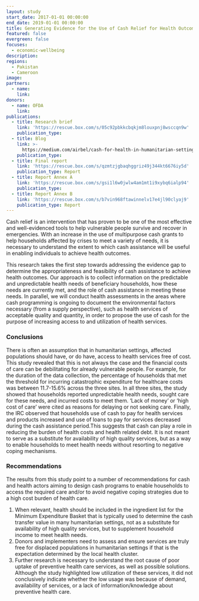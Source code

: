 ```yaml
---
layout: study
start_date: 2017-01-01 00:00:00
end_date: 2019-01-01 00:00:00
title: Generating Evidence for the Use of Cash Relief for Health Outcomes
featured: false
evergreen: false
focuses:
  - economic-wellbeing
description:
regions:
  - Pakistan
  - Cameroon
image:
partners:
  - name:
    link:
donors:
  - name: OFDA
    link:
publications:
  - title: Research brief
    link: 'https://rescue.box.com/s/05c92pbkkcbqkjm8louxpnj8wsccqn9w'
    publication_type:
  - title: Blog
    link: >-
      https://medium.com/airbel/cash-for-health-in-humanitarian-settings-1e9d36090226
    publication_type:
  - title: Final report
    link: 'https://rescue.box.com/s/qzmtzjgbaqhggriz49j344kt6676iy5d'
    publication_type: Report
  - title: Report Annex A
    link: 'https://rescue.box.com/s/gsi1l6w0jwlw4am1mt1i9xybq6ialp94'
    publication_type:
  - title: Report Annex B
    link: 'https://rescue.box.com/s/b7vin968ftawinnelv17e4jl90clyaj9'
    publication_type: Report
---
```


Cash relief is an intervention that has proven to be one of the most effective and well-evidenced tools to help vulnerable people survive and recover in emergencies. With an increase in the use of multipurpose cash grants to help households affected by crises to meet a variety of needs, it is necessary to understand the extent to which cash assistance will be useful in enabling individuals to achieve health outcomes.&nbsp;

This research takes the first step towards addressing the evidence gap to determine the appropriateness and feasibility of cash assistance to achieve health outcomes. Our approach is to collect information on the predictable and unpredictable health needs of beneficiary households, how these needs are currently met, and the role of cash assistance in meeting these needs. In parallel, we will conduct health assessments in the areas where cash programming is ongoing to document the environmental factors necessary (from a supply perspective), such as health services of acceptable quality and quantity, in order to propose the use of cash for the purpose of increasing access to and utilization of health services.

### Conclusions

There is often an assumption that in humanitarian settings, affected populations should have, or do have, access to health services free of cost. This study revealed that this is not always the case and the financial costs of care can be debilitating for already vulnerable people. For example, for the duration of the data collection, the percentage of households that met the threshold for incurring catastrophic expenditure for healthcare costs was between 11.7-15.6% across the three sites. In all three sites, the study showed that households reported unpredictable health needs, sought care for these needs, and incurred costs to meet them. ‘Lack of money’ or ‘high cost of care’ were cited as reasons for delaying or not seeking care. Finally, the IRC observed that households use of cash to pay for health services and products increased and use of loans to pay for services decreased during the cash assistance period.This suggests that cash can play a role in reducing the burden of health costs and health related debt. It is not meant to serve as a substitute for availability of high quality services, but as a way to enable households to meet health needs without resorting to negative coping mechanisms.

### Recommendations

The results from this study point to a number of recommendations for cash and health actors aiming to design cash programs to enable households to access the required care and/or to avoid negative coping strategies due to a high cost burden of health care.

1. When relevant, health should be included in the ingredient list for the Minimum Expenditure Basket that is typically used to determine the cash transfer value in many humanitarian settings, not as a substitute for availability of high quality services, but to supplement household income to meet health needs.
2. Donors and implementers need to assess and ensure services are truly free for displaced populations in humanitarian settings if that is the expectation determined by the local health cluster.
3. Further research is necessary to understand the root cause of poor uptake of preventive health care services, as well as possible solutions. Although the study highlighted low utilization of these services, it did not conclusively indicate whether the low usage was because of demand, availability of services, or a lack of information/knowledge about preventive health care.